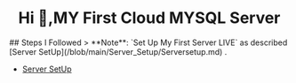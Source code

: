 
<h1 align="center">Hi 👋,MY First Cloud MYSQL Server</h1>
## Steps I Followed
 > **Note**: `Set Up My First Server LIVE`  as described [Server SetUp](/blob/main/Server_Setup/Serversetup.md) .

- [Server SetUp](/blob/main/Server_Setup/Serversetup.md)
  
